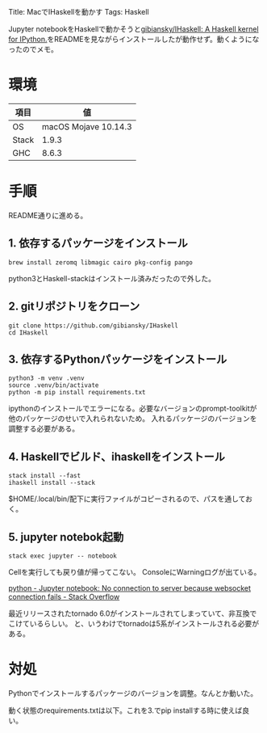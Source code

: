 Title: MacでIHaskellを動かす
Tags: Haskell

Jupyter notebookをHaskellで動かそうと[gibiansky/IHaskell: A Haskell kernel for IPython.](https://github.com/gibiansky/IHaskell)をREADMEを見ながらインストールしたが動作せず。動くようになったのでメモ。

# 環境
| 項目 | 値 |
| ---- | --- |
| OS | macOS Mojave 10.14.3 |
| Stack | 1.9.3 |
| GHC | 8.6.3 |

# 手順
README通りに進める。

## 1. 依存するパッケージをインストール

```
brew install zeromq libmagic cairo pkg-config pango
```

python3とHaskell-stackはインストール済みだったので外した。

## 2. gitリポジトリをクローン

```
git clone https://github.com/gibiansky/IHaskell
cd IHaskell
```

## 3. 依存するPythonパッケージをインストール

```
python3 -m venv .venv
source .venv/bin/activate
python -m pip install requirements.txt
```
ipythonのインストールでエラーになる。必要なバージョンのprompt-toolkitが他のパッケージのせいで入れられないため。
入れるパッケージのバージョンを調整する必要がある。

## 4. Haskellでビルド、ihaskellをインストール

```
stack install --fast
ihaskell install --stack
```
$HOME/.local/bin/配下に実行ファイルがコピーされるので、パスを通しておく。

## 5. jupyter notebok起動

```
stack exec jupyter -- notebook
```

Cellを実行しても戻り値が帰ってこない。
ConsoleにWarningログが出ている。

[python - Jupyter notebook: No connection to server because websocket connection fails - Stack Overflow](https://stackoverflow.com/questions/54963043/jupyter-notebook-no-connection-to-server-because-websocket-connection-fails)

最近リリースされたtornado 6.0がインストールされてしまっていて、非互換でこけているらしい。
と、いうわけでtornadoは5系がインストールされる必要がある。

# 対処
Pythonでインストールするパッケージのバージョンを調整。なんとか動いた。

動く状態のrequirements.txtは以下。これを3.でpip installする時に使えば良い。

<script src="https://gist.github.com/meganehouser/32d8a93e3d8b13cbceb6a6f2eb339f1d.js"></script>
